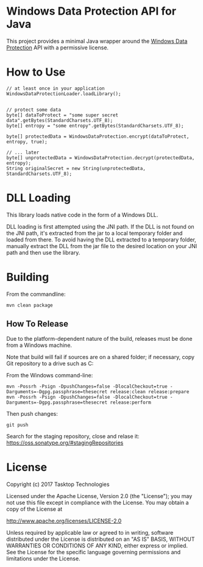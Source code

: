 Windows Data Protection API for Java
====================================

This project provides a minimal Java wrapper around the [Windows Data Protection](https://msdn.microsoft.com/en-us/library/ms995355.aspx) API with a permissive license.  

How to Use
==========

````
// at least once in your application
WindowsDataProtectionLoader.loadLibrary();


// protect some data
byte[] dataToProtect = "some super secret data".getBytes(StandardCharsets.UTF_8);
byte[] entropy = "some entropy".getBytes(StandardCharsets.UTF_8);

byte[] protectedData = WindowsDataProtection.encrypt(dataToProtect, entropy, true);

// ... later
byte[] unprotectedData = WindowsDataProtection.decrypt(protectedData, entropy);
String originalSecret = new String(unprotectedData, StandardCharsets.UTF_8);
````

DLL Loading
===========

This library loads native code in the form of a Windows DLL.

DLL loading is first attempted using the JNI path.  If the DLL is not found on the JNI path, it's extracted from the jar to a local temporary folder and loaded from there.  To avoid having the DLL extracted to a temporary folder, manually extract the DLL from the jar file to the desired location on your JNI path and then use the library.

Building
========

From the commandline:

`mvn clean package`

How To Release
--------------

Due to the platform-dependent nature of the build, releases must be done from a Windows machine.

Note that build will fail if sources are on a shared folder; if necessary, copy Git repository to a drive such as C:

From the Windows command-line:

````
mvn -Possrh -Psign -DpushChanges=false -DlocalCheckout=true -Darguments=-Dgpg.passphrase=thesecret release:clean release:prepare
mvn -Possrh -Psign -DpushChanges=false -DlocalCheckout=true -Darguments=-Dgpg.passphrase=thesecret release:perform
````

Then push changes:

````
git push
````

Search for the staging repository, close and relase it: https://oss.sonatype.org/#stagingRepositories

License
=======

Copyright (c) 2017 Tasktop Technologies

Licensed under the Apache License, Version 2.0 (the "License"); you may not use this file except in compliance with the License. You may obtain a copy of the License at

http://www.apache.org/licenses/LICENSE-2.0

Unless required by applicable law or agreed to in writing, software distributed under the License is distributed on an "AS IS" BASIS, WITHOUT WARRANTIES OR CONDITIONS OF ANY KIND, either express or implied. See the License for the specific language governing permissions and limitations under the License.
